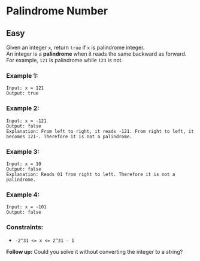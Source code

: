 # Palindrome Number
## Easy

Given an integer `x`, return `true` if `x` is palindrome integer.\
An integer is a **palindrome** when it reads the same backward as forward. For example, `121` is palindrome while `123` is not.

### Example 1:
```
Input: x = 121
Output: true
```

### Example 2:
```
Input: x = -121
Output: false
Explanation: From left to right, it reads -121. From right to left, it becomes 121-. Therefore it is not a palindrome.
```

### Example 3:
```
Input: x = 10
Output: false
Explanation: Reads 01 from right to left. Therefore it is not a palindrome.
```

### Example 4:
```
Input: x = -101
Output: false
```

### Constraints:
- `-2^31 <= x <= 2^31 - 1`
 
**Follow up:** Could you solve it without converting the integer to a string?